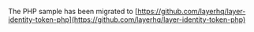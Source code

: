 The PHP sample has been migrated to [https://github.com/layerhq/layer-identity-token-php](https://github.com/layerhq/layer-identity-token-php)
